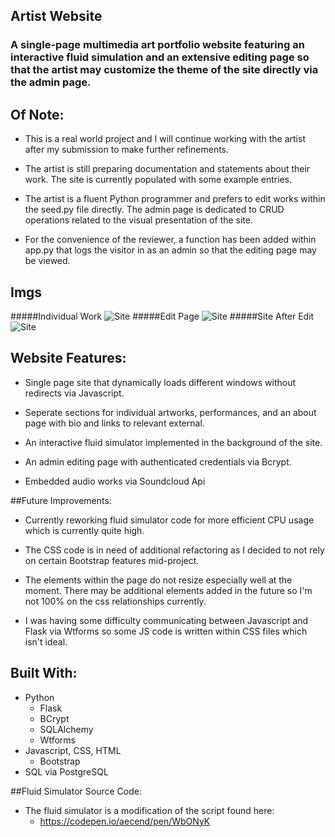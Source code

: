 ## Artist Website

### **A single-page multimedia art portfolio website featuring an interactive fluid simulation and an extensive editing page so that the artist may customize the theme of the site directly via the admin page.**


## Of Note:

* This is a real world project and I will continue working with the artist after my submission to make further refinements.

* The artist is still preparing documentation and statements about their work. The site is currently populated with some example entries.

* The artist is a fluent Python programmer and prefers to edit works within the seed.py file directly. The admin page is dedicated to CRUD operations related to the visual presentation of the site.

* For the convenience of the reviewer, a function has been added within app.py that logs the visitor in as an admin so that the editing page may be viewed. 

## Imgs
#####Individual Work
![](static/readmeImgs/readme1.png "Site")
#####Edit Page
![](static/readmeImgs/readme4.png "Site")
#####Site After Edit
![](static/readmeImgs/readme2.png "Site")



## Website Features:

* Single page site that dynamically loads different windows without redirects via Javascript.

* Seperate sections for individual artworks, performances, and an about page with bio and links to relevant external.

* An interactive fluid simulator implemented in the background of the site. 

* An admin editing page with authenticated credentials via Bcrypt. 

* Embedded audio works via Soundcloud Api


##Future Improvements:

* Currently reworking fluid simulator code for more efficient CPU usage which is currently quite high.

* The CSS code is in need of additional refactoring as I decided to not rely on certain Bootstrap features mid-project.

* The elements within the page do not resize especially well at the moment. There may be additional elements added in the future so I'm not 100% on the css relationships currently.

* I was having some difficulty communicating between Javascript and Flask via Wtforms so some JS code is written within CSS files which isn't ideal.


##  Built With:

* Python
	* Flask  
	* BCrypt  
	* SQLAlchemy  
	* Wtforms	
* Javascript, CSS, HTML  
	* Bootstrap	
* SQL via PostgreSQL



##Fluid Simulator Source Code:
* The fluid simulator is a modification of the script found here: 
	* https://codepen.io/aecend/pen/WbONyK